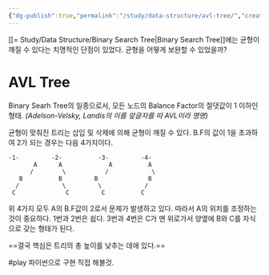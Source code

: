 ```yaml
---
{"dg-publish":true,"permalink":"/study/data-structure/avl-tree/","created":"2024-02-06T00:33:06.000+09:00","updated":"2024-02-06T00:33:06.000+09:00"}
---
```


[[= Study/Data Structure/Binary Search Tree\|Binary Search Tree]]에는 균형이 깨질 수 있다는 치명적인 단점이 있었다.
균형을 어떻게 보완할 수 있었을까?
# AVL Tree
Binary Searh Tree의 일종으로서, 모든 노드의 Balance Factor의 절댓값이 1 이하인 형태.
*(Adelson-Velsky, Landis의 이름 앞글자를 따 AVL이라 명명)*

균형이 맞춰진 트리는 삽입 및 삭제에 의해 균형이 깨질 수 있다.
B.F의 값이 1을 초과하여 2가 되는 경우는 다음 4가지이다.
```
-1-         -2-          -3-         -4-
	   A      A             A          A
	  /        \           /            \
   B          B         B              B
  /            \         \            /
 C              C         C          C
```
위 4가지 모두 A의 B.F값이 2로서 문제가 발생하고 있다.
따라서 A의 위치를 조정하는 것이 중요하다.
1번과 2번은 쉽다.
3번과 4번은 C가 맨 위로가서 양옆에 B와 C를 자식으로 갖는 형태가 된다.

==결국 핵심은 트리의 총 높이를 낮추는 데에 있다.==

#play 파이썬으로 구현 직접 해볼것.
